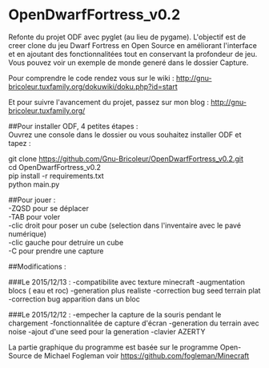 # OpenDwarfFortress_v0.2
Refonte du projet ODF avec pyglet (au lieu de pygame).
L'objectif est de creer clone du jeu Dwarf Fortress en Open Source en améliorant l'interface et en ajoutant des fonctionnalitées tout en conservant la profondeur de jeu. Vous pouvez voir un exemple de monde generé dans le dossier Capture.

Pour comprendre le code rendez vous sur le wiki : http://gnu-bricoleur.tuxfamily.org/dokuwiki/doku.php?id=start

Et pour suivre l'avancement du projet, passez sur mon blog : http://gnu-bricoleur.tuxfamily.org/  
  
##Pour installer ODF, 4 petites étapes :   
Ouvrez une console dans le dossier ou vous souhaitez installer ODF et tapez :  
  
git clone https://github.com/Gnu-Bricoleur/OpenDwarfFortress_v0.2.git  
cd OpenDwarfFortress_v0.2  
pip install -r requirements.txt  
python main.py  

##Pour jouer :  
	-ZQSD pour se déplacer  
	-TAB pour voler  
	-clic droit pour poser un cube (selection dans l'inventaire avec le pavé numérique)  
	-clic gauche pour detruire un cube  
	-C pour prendre une capture  



##Modifications :

###Le 2015/12/13 :
	-compatibilite avec texture minecraft
	-augmentation blocs ( eau et roc)
	-generation plus realiste
	-correction bug seed terrain plat
	-correction bug apparition dans un bloc

###Le 2015/12/12 :
	-empecher la capture de la souris pendant le chargement
	-fonctionnalitée de capture d'écran
	-generation du terrain avec noise
	-ajout d'une seed pour la generation
	-clavier AZERTY

La partie graphique du programme est basée sur le programme Open-Source de Michael Fogleman voir https://github.com/fogleman/Minecraft

